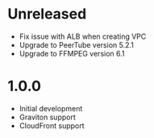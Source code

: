 # Unreleased

* Fix issue with ALB when creating VPC
* Upgrade to PeerTube version 5.2.1
* Upgrade to FFMPEG version 6.1

# 1.0.0

* Initial development
* Graviton support
* CloudFront support
